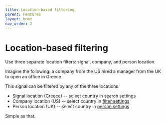```yaml
---
title: Location-based filtering
parent: Features
layout: home
nav_order: 2
---
```


# Location-based filtering

Use three separate location filters: signal, company, and person location.

Imagine the following: a company from the US hired a manager from the UK to open an office in Greece.

This signal can be filtered by any of the three locations:

* Signal location (Greece) -- select country in [search settings](https://app.signalsapi.com/searches/)
* Company location (US) -- select country in [filter settings](https://app.signalsapi.com/filters/)
* Person location (UK) -- select country in [person settings](https://app.signalsapi.com/personas/)

Simple as that.
